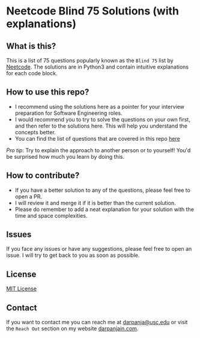 # Neetcode Blind 75 Solutions (with explanations)

## What is this?

This is a list of 75 questions popularly known as the `Blind 75` list by [Neetcode](https://neetcode.io/practice). The solutions are in Python3 and contain intuitive explanations for each code block.

## How to use this repo?
- I recommend using the solutions here as a pointer for your interview preparation for Software Engineering roles. 
- I would recommend you to try to solve the questions on your own first, and then refer to the solutions here. This will help you understand the concepts better.
- You can find the list of questions that are covered in this repo [here](questions_list.md)

_Pro tip_: Try to explain the approach to another person or to yourself! You'd be surprised how much you learn by doing this.

## How to contribute?

- If you have a better solution to any of the questions, please feel free to open a PR. 
- I will review it and merge it if it is better than the current solution. 
- Please do remember to add a neat explanation for your solution with the time and space complexities.

## Issues
If you face any issues or have any suggestions, please feel free to open an issue. I will try to get back to you as soon as possible.

## License
[MIT License](https://choosealicense.com/licenses/mit/)

## Contact
If you want to contact me you can reach me at [darpanja@usc.edu](darpanja@usc.edu) or visit the `Reach Out` section on my website [darpanjain.com](darpanjain.com).


